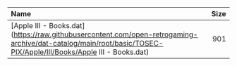 |Name|Size|
|:---|---:|
|[Apple III - Books.dat](https://raw.githubusercontent.com/open-retrogaming-archive/dat-catalog/main/root/basic/TOSEC-PIX/Apple/III/Books/Apple III - Books.dat)|901|
